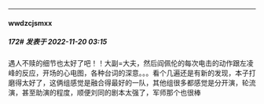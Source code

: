 

*****

####  wwdzcjsmxx  
##### 172#       发表于 2022-11-20 03:15

遇人不赎的细节也太好了吧！！大副=大夫，然后阎佩伦的每次电击的动作跟左凌峰的反应，开场的心电图，各种台词的深意。。。看个几遍还是有新的发现，本子打磨得太好了，这俩组感觉是融合得最好的一队，其他组很多都感觉是分开演，轮流演，甚至助演的程度，顺便刘同的剧本太强了，军师那个也很棒

